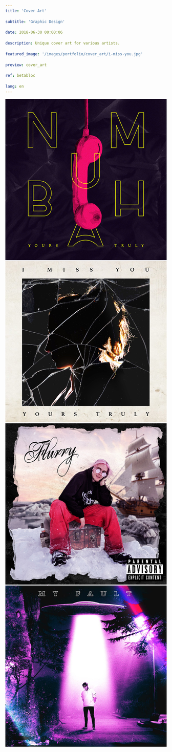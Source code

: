 ```yaml
---
title: 'Cover Art'

subtitle: 'Graphic Design'

date: 2018-06-30 00:00:06

description: Unique cover art for various artists.

featured_image: '/images/portfolio/cover_art/i-miss-you.jpg'

preview: cover_art

ref: betabloc

lang: en
---
```


<div class="gallery" data-columns="2">
	<img src="/images/portfolio/cover_art/numbah.jpg">
	<img src="/images/portfolio/cover_art/i-miss-you.jpg">
	<img src="/images/portfolio/cover_art/flurry.jpg">
	<img src="/images/portfolio/cover_art/my-fault.jpg">
</div>